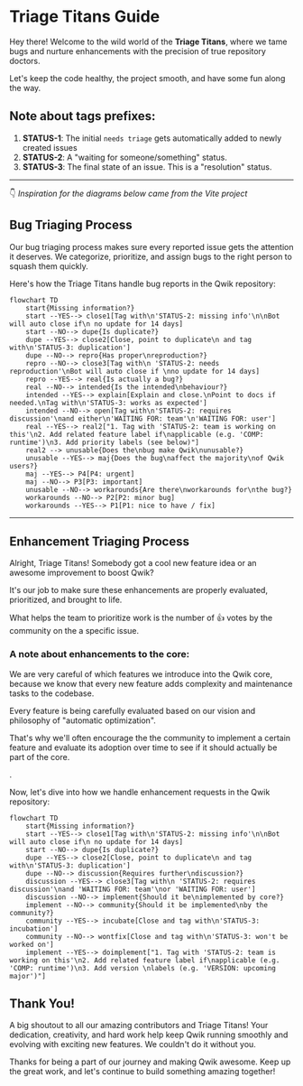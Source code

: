 # Triage Titans Guide

Hey there! Welcome to the wild world of the **Triage Titans**, where we tame bugs and nurture enhancements with the precision of true repository doctors.

Let's keep the code healthy, the project smooth, and have some fun along the way.

## Note about tags prefixes:

1. **STATUS-1**: The initial `needs triage` gets automatically added to newly created issues
2. **STATUS-2**: A "waiting for someone/something" status.
3. **STATUS-3**: The final state of an issue. This is a "resolution" status.

---

👇 _Inspiration for the diagrams below came from the Vite project_

## Bug Triaging Process

Our bug triaging process makes sure every reported issue gets the attention it deserves. We categorize, prioritize, and assign bugs to the right person to squash them quickly.

Here's how the Triage Titans handle bug reports in the Qwik repository:

```mermaid
flowchart TD
    start{Missing information?}
    start --YES--> close1[Tag with\n'STATUS-2: missing info'\n\nBot will auto close if\n no update for 14 days]
    start --NO--> dupe{Is duplicate?}
    dupe --YES--> close2[Close, point to duplicate\n and tag with\n'STATUS-3: duplication']
    dupe --NO--> repro{Has proper\nreproduction?}
    repro --NO--> close3[Tag with\n 'STATUS-2: needs reproduction'\nBot will auto close if \nno update for 14 days]
    repro --YES--> real{Is actually a bug?}
    real --NO--> intended{Is the intended\nbehaviour?}
    intended --YES--> explain[Explain and close.\nPoint to docs if needed.\nTag with\n'STATUS-3: works as expected']
    intended --NO--> open[Tag with\n'STATUS-2: requires discussion'\nand either\n'WAITING FOR: team'\n'WAITING FOR: user']
    real --YES--> real2["1. Tag with 'STATUS-2: team is working on this'\n2. Add related feature label if\napplicable (e.g. 'COMP: runtime')\n3. Add priority labels (see below)"]
    real2 --> unusable{Does the\nbug make Qwik\nunusable?}
    unusable --YES--> maj{Does the bug\naffect the majority\nof Qwik users?}
    maj --YES--> P4[P4: urgent]
    maj --NO--> P3[P3: important]
    unusable --NO--> workarounds{Are there\nworkarounds for\nthe bug?}
    workarounds --NO--> P2[P2: minor bug]
    workarounds --YES--> P1[P1: nice to have / fix]
```

---

## Enhancement Triaging Process

Alright, Triage Titans! Somebody got a cool new feature idea or an awesome improvement to boost Qwik?

It's our job to make sure these enhancements are properly evaluated, prioritized, and brought to life.

What helps the team to prioritize work is the number of 👍 votes by the community on the a specific issue.

### A note about enhancements to the core:

We are very careful of which features we introduce into the Qwik core, because we know that every new feature adds complexity and maintenance tasks to the codebase.

Every feature is being carefully evaluated based on our vision and philosophy of "automatic optimization".

That's why we'll often encourage the the community to implement a certain feature and evaluate its adoption over time to see if it should actually be part of the core.

.

Now, let's dive into how we handle enhancement requests in the Qwik repository:

```mermaid
flowchart TD
    start{Missing information?}
    start --YES--> close1[Tag with\n'STATUS-2: missing info'\n\nBot will auto close if\n no update for 14 days]
    start --NO--> dupe{Is duplicate?}
    dupe --YES--> close2[Close, point to duplicate\n and tag with\n'STATUS-3: duplication']
    dupe --NO--> discussion{Requires further\ndiscussion?}
    discussion --YES--> close3[Tag with\n 'STATUS-2: requires discussion'\nand 'WAITING FOR: team'\nor 'WAITING FOR: user']
    discussion --NO--> implement{Should it be\nimplemented by core?}
    implement --NO--> community{Should it be implemented\nby the community?}
    community --YES--> incubate[Close and tag with\n'STATUS-3: incubation']
    community --NO--> wontfix[Close and tag with\n'STATUS-3: won't be worked on']
    implement --YES--> doimplement["1. Tag with 'STATUS-2: team is working on this'\n2. Add related feature label if\napplicable (e.g. 'COMP: runtime')\n3. Add version \nlabels (e.g. 'VERSION: upcoming major')"]
```

## Thank You!

A big shoutout to all our amazing contributors and Triage Titans! Your dedication, creativity, and hard work help keep Qwik running smoothly and evolving with exciting new features. We couldn't do it without you.

Thanks for being a part of our journey and making Qwik awesome. Keep up the great work, and let's continue to build something amazing together!
